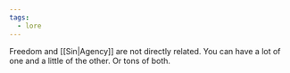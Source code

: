 ```yaml
---
tags:
  - lore
---
```

Freedom and [[Sin|Agency]] are not directly related. You can have a lot of one and a little of the other. Or tons of both.

